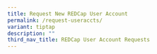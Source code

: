 ```yaml
---
title: Request New REDCap User Account
permalink: /request-useraccts/
variant: tiptap
description: ""
third_nav_title: REDCap User Account Requests
---
```

